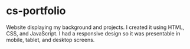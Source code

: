 # cs-portfolio
Website displaying my background and projects. I created it using HTML, CSS, and JavaScript. I had a responsive design so it was presentable in mobile, tablet, and desktop screens.
